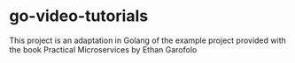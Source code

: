 # go-video-tutorials
This project is an adaptation in Golang of the example project provided with the book Practical Microservices by Ethan Garofolo
